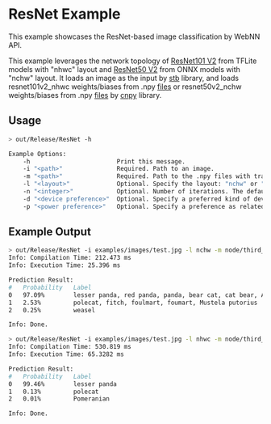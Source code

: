 # ResNet Example

This example showcases the ResNet-based image classification by WebNN API.

This example leverages the network topology of [ResNet101 V2](https://storage.googleapis.com/download.tensorflow.org/models/tflite_11_05_08/resnet_v2_101.tgz) from TFLite models with "nhwc" layout and [ResNet50 V2](https://github.com/onnx/models/blob/master/vision/classification/resnet/model/resnet50-v2-7.tar.gz) from ONNX models with "nchw" layout. It loads an image as the input by [stb](https://github.com/nothings/stb) library, and loads resnet101v2_nhwc weights/biases from .npy [files](https://github.com/webmachinelearning/test-data/tree/main/models/resnet101v2_nhwc/weights) or resnet50v2_nchw weights/biases from .npy [files](https://github.com/webmachinelearning/test-data/tree/main/models/resnet50v2_nchw/weights) by [cnpy](https://github.com/rogersce/cnpy) library.

## Usage

```sh
> out/Release/ResNet -h

Example Options:
    -h                        Print this message.
    -i "<path>"               Required. Path to an image.
    -m "<path>"               Required. Path to the .npy files with trained weights/biases.
    -l "<layout>"             Optional. Specify the layout: "nchw" or "nhwc". The default value is "nchw".
    -n "<integer>"            Optional. Number of iterations. The default value is 1, and should not be less than 1.
    -d "<device preference>"  Optional. Specify a preferred kind of device: "default" or "gpu" or "cpu" to infer on. The default value is "default".
    -p "<power preference>"   Optional. Specify a preference as related to power consumption: "default" or "high-performance" or "low-power". The default value is "default".
```

## Example Output

```sh
> out/Release/ResNet -i examples/images/test.jpg -l nchw -m node/third_party/webnn-polyfill/test-data/models/resnet50v2_nchw/weights/
Info: Compilation Time: 212.473 ms
Info: Execution Time: 25.396 ms

Prediction Result:
#   Probability   Label
0   97.09%        lesser panda, red panda, panda, bear cat, cat bear, Ailurus fulgens
1   2.53%         polecat, fitch, foulmart, foumart, Mustela putorius
2   0.25%         weasel

Info: Done.
```

```sh
> out/Release/ResNet -i examples/images/test.jpg -l nhwc -m node/third_party/webnn-polyfill/test-data/models/resnet101v2_nhwc/weights/
Info: Compilation Time: 530.819 ms
Info: Execution Time: 65.3282 ms

Prediction Result:
#   Probability   Label
0   99.46%        lesser panda
1   0.13%         polecat
2   0.01%         Pomeranian

Info: Done.
```
